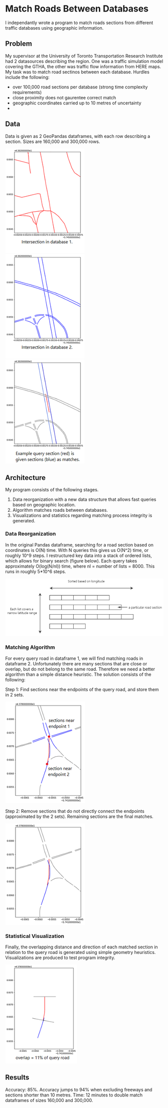 # Match Roads Between Databases
I independantly wrote a program to match roads sections from different traffic databases using geographic information.
## Problem
My supervisor at the University of Toronto Transportation Research Institute had 2 datasources describing the region. One was a traffic simulation model covering the GTHA, the other was traffic flow information from HERE maps. My task was to match road sectinos between each database. Hurdles include the following:
- over 100,000 road sections per database (strong time complexity requirements)
- close proximity does not gaurentee correct match
- geographic coordinates carried up to 10 metres of uncertainty
- 
## Data
Data is given as 2 GeoPandas dataframes, with each row describing a section. Sizes are 160,000 and 300,000 rows.

![Visualization of road sections in Database 1](images/ex1_HERE.png) ![Visualization of road sections in Database 2](images/ex1_aimsun.png) ![Visualization of query road and returned matches](images/ex1_match_background.png) 
## Architecture
My program consists of the following stages. 
1. Data reorganization with a new data structure that allows fast queries based on geographic location.
2. Algorithm matches roads between databases.
3. Visualizations and statistics regarding matching process integrity is generated.
### Data Reorganization
In the original Pandas dataframe, searching for a road section based on coordinates is O(N) time. With N queries this gives us O(N^2) time, or roughly 10^9 steps. I restructured key data into a stack of ordered lists, which allows for binary search (figure below). Each query takes approximately O(log(N/nl)) time, where nl = number of lists = 8000. This runs in roughly 5*10^6 steps.

![Visualization of road sections in Database 1](images/data_reorganization.png)

### Matching Algorithm
For every query road in dataframe 1, we will find matching roads in dataframe 2. Unfortunately there are many sections that are close or overlap, but do not belong to the same road. Therefore we need a better algorithm than a simple distance heuristic. The solution consists of the following:

Step 1: Find sections near the endpoints of the query road, and store them in 2 sets.

![Visualization of road algorithm matching process Step 1](images/ex2_endpoints_blue.png)

Step 2: Remove sections that do not directly connect the endpoints (approximated by the 2 sets). Remaining sections are the final matches.

![Visualization of road algorithm matching process Step 2](images/ex2_matches.png)

### Statistical Visualization
Finally, the overlapping distance and direction of each matched section in relation to the query road is generated using simple geometry heuristics. Visualizations are produced to test program integrity.

![Visualization of road sections in Database 1](images/overlap_calcs.png)

## Results
Accuracy: 85%. Accuracy jumps to 94% when excluding freeways and sections shorter than 10 metres.
Time: 12 minutes to double match dataframes of sizes 160,000 and 300,000.

